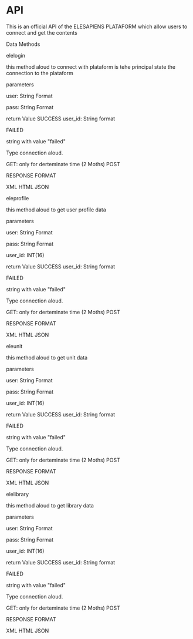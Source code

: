 API
===

This is an official API of the ELESAPIENS PLATAFORM which allow users to connect and get the contents

Data Methods

elelogin

this method aloud to connect with plataform is tehe principal state the connection to the plataform

parameters

user: String Format

pass: String Format

return Value 
 SUCCESS
user_id: String format

FAILED

string with value "failed"


Type connection aloud.

GET: only for derteminate time (2 Moths)
POST

RESPONSE FORMAT

XML
HTML
JSON

eleprofile

this method aloud to get user profile data

parameters

user: String Format

pass: String Format

user_id: INT(16)

return Value 
 SUCCESS
user_id: String format

FAILED

string with value "failed"


Type connection aloud.

GET: only for derteminate time (2 Moths)
POST

RESPONSE FORMAT

XML
HTML
JSON

eleunit

this method aloud to get unit data

parameters

user: String Format

pass: String Format

user_id: INT(16)

return Value 
 SUCCESS
user_id: String format

FAILED

string with value "failed"


Type connection aloud.

GET: only for derteminate time (2 Moths)
POST

RESPONSE FORMAT

XML
HTML
JSON


elelibrary

this method aloud to get library data

parameters

user: String Format

pass: String Format

user_id: INT(16)

return Value 
 SUCCESS
user_id: String format

FAILED

string with value "failed"


Type connection aloud.

GET: only for derteminate time (2 Moths)
POST

RESPONSE FORMAT

XML
HTML
JSON